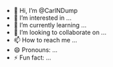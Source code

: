 - 👋 Hi, I’m @CarlNDump
- 👀 I’m interested in ...
- 🌱 I’m currently learning ...
- 💞️ I’m looking to collaborate on ...
- 📫 How to reach me ...
- 😄 Pronouns: ...
- ⚡ Fun fact: ...

<!---
CarlNDump/CarlNDump is a ✨ special ✨ repository because its `README.md` (this file) appears on your GitHub profile.
You can click the Preview link to take a look at your changes.
--->
